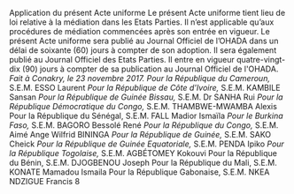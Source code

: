Application du présent Acte uniforme
Le présent Acte uniforme tient lieu de loi relative à la médiation dans les Etats Parties.
Il n’est applicable qu’aux procédures de médiation commencées après son entrée en
vigueur.
Le présent Acte uniforme sera publié au Journal Officiel de l’OHADA dans un délai
de soixante (60) jours à compter de son adoption. Il sera également publié au Journal
Officiel des Etats Parties.
Il entre en vigueur quatre-vingt-dix (90) jours à compter de sa publication au Journal
Officiel de l'OHADA.
_Fait à Conakry, le 23 novembre 2017._
_Pour la République du Cameroun,_
S.E.M. ESSO Laurent
_Pour la République de Côte d'Ivoire,_
S.E.M. KAMBILE Sansan
_Pour la République de Guinée Bissau,_
S.E.M. Dr SANHA Rui
_Pour la République Démocratique du Congo,_
S.E.M. THAMBWE-MWAMBA
Alexis
Pour la République du Sénégal,
S.E.M. FALL Madior Ismaïla
_Pour le Burkina Faso,_
S.E.M. BAGORO Bessolé René
_Pour la République du Congo,_
S.E.M. Aimé Ange Wilfrid BININGA
_Pour la République de Guinée,_
S.E.M. SAKO Cheick
_Pour la République de Guinée Equatoriale,_
S.E.M. PENDA Ipiko
_Pour la République Togolaise,_
S.E.M. AGBÉTOMEY Kokouvi
Pour la République du Bénin,
S.E.M. DJOGBENOU Joseph
Pour la République du Mali,
S.E.M. KONATE Mamadou Ismaila
Pour la République Gabonaise,
S.E.M. NKEA NDZIGUE Francis
8
